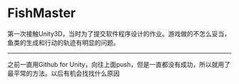# FishMaster
第一次接触Unity3D，当时为了提交软件程序设计的作业。游戏做的不怎么妥当，鱼类的生成和行动的轨迹有明显的问题。


---
之前一直用Github for Unity，向往上面push，但是一直都没有成功，所以就用了最平常的方法。以后有机会找找什么原因

